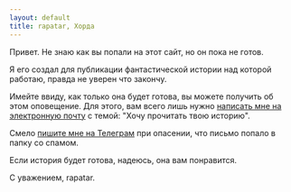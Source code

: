 ```yaml
---
layout: default
title: rapatar, Хорда
---
```


Привет. Не знаю как вы попали на этот сайт, но он пока не готов.

Я его создал для публикации фантастической истории над которой работаю, правда не уверен что закончу.

Имейте ввиду, как только она будет готова, вы можете получить об этом оповещение. Для этого, вам всего лишь нужно [написать мне на электронную почту](mailto:rapatar@gmail.com) с темой: "Хочу прочитать твою историю".

Смело [пишите мне на Телеграм](https://t.me/rapatar) при опасении, что письмо попало в папку со спамом.

Если история будет готова, надеюсь, она вам понравится.

С уважением, rapatar.
